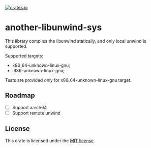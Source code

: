 [![crates.io](https://img.shields.io/crates/v/another-libunwind-sys.svg)](https://crates.io/crates/another-libunwind-sys)
# another-libunwind-sys

This library compiles the libunwind statically, and only local unwind is supported.

Supported targets:
* x86_64-unknown-linux-gnu;
* i686-unknown-linux-gnu;

Tests are provided only for x86_64-unknown-linux-gnu target.

## Roadmap

- [ ] Support aarch64
- [ ] Support remote unwind

## License

This crate is licensed under the [MIT license].

[MIT license]: LICENSE
